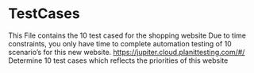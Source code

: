 # TestCases
This File contains the 10 test cased for the shopping website
 Due to time constraints, you only have time to complete automation testing of 10 scenario’s for 
this new website. https://jupiter.cloud.planittesting.com/#/ 
Determine 10 test cases which reflects the priorities of this website 
